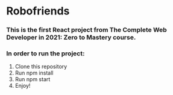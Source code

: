 # Robofriends
### This is the first React project from The Complete Web Developer in 2021: Zero to Mastery course.  
### In order to run the project:
1. Clone this repository
2. Run npm install
3. Run npm start
4. Enjoy!
